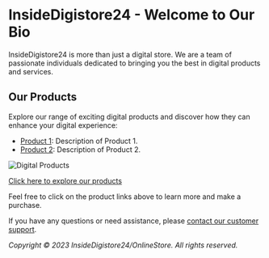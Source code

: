 # InsideDigistore24 - Welcome to Our Bio

InsideDigistore24 is more than just a digital store. We are a team of passionate individuals dedicated to bringing you the best in digital products and services.

## Our Products

Explore our range of exciting digital products and discover how they can enhance your digital experience:

- [Product 1](product1.html): Description of Product 1.
- [Product 2](product2.html): Description of Product 2.

![Digital Products](product_image.jpg)

[Click here to explore our products](products.html)

Feel free to click on the product links above to learn more and make a purchase.

If you have any questions or need assistance, please [contact our customer support](contact.html).

*Copyright © 2023 InsideDigistore24/OnlineStore. All rights reserved.*
